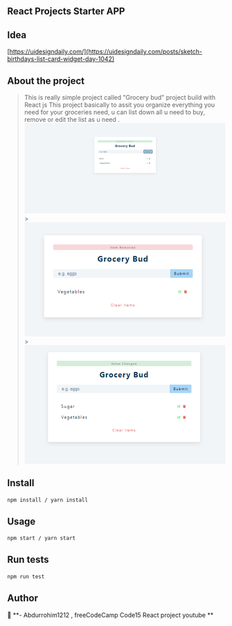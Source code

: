 ## React Projects Starter APP

## Idea

[https://uidesigndaily.com/](https://uidesigndaily.com/posts/sketch-birthdays-list-card-widget-day-1042)

## About the project

> This is really simple project called "Grocery bud" project build with React js
> This project basically to assit you organize everything you need for your groceries need, u can list down all u need to buy, remove or edit the list as u need .
> <img src="/src/assets/images/adding_item.PNG" alt="images"/> > <img src="/src/assets/images/remove_item.PNG" alt="images"/> > <img src="/src/assets/images/edit_list.PNG" alt="images"/>

## Install

```sh
npm install / yarn install
```

## Usage

```sh
npm start / yarn start
```

## Run tests

```sh
npm run test
```

## Author

👤 **- Abdurrohim1212 , freeCodeCamp Code15 React project youtube **
